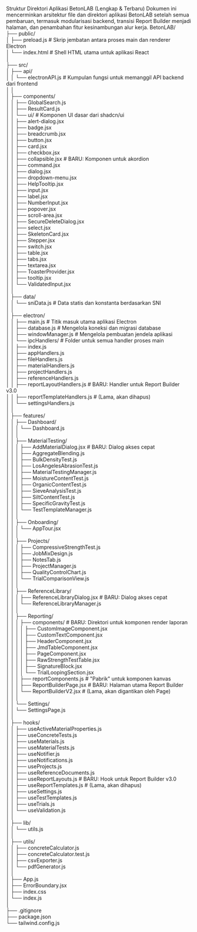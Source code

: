Struktur Direktori Aplikasi BetonLAB (Lengkap & Terbaru)
Dokumen ini mencerminkan arsitektur file dan direktori aplikasi BetonLAB setelah semua pembaruan, termasuk modularisasi backend, transisi Report Builder menjadi halaman, dan penambahan fitur kesinambungan alur kerja.
BetonLAB/  
├── public/  
│   ├── preload.js                  # Skrip jembatan antara proses main dan renderer Electron  
│   └── index.html                  # Shell HTML utama untuk aplikasi React  
│  
├── src/  
│   ├── api/  
│   │   └── electronAPI.js            # Kumpulan fungsi untuk memanggil API backend dari frontend  
│   │  
│   ├── components/  
│   │   ├── GlobalSearch.js  
│   │   ├── ResultCard.js  
│   │   └── ui/                       # Komponen UI dasar dari shadcn/ui  
│   │       ├── alert-dialog.jsx  
│   │       ├── badge.jsx  
│   │       ├── breadcrumb.jsx  
│   │       ├── button.jsx  
│   │       ├── card.jsx  
│   │       ├── checkbox.jsx  
│   │       ├── collapsible.jsx       # BARU: Komponen untuk akordion  
│   │       ├── command.jsx  
│   │       ├── dialog.jsx  
│   │       ├── dropdown-menu.jsx  
│   │       ├── HelpTooltip.jsx  
│   │       ├── input.jsx  
│   │       ├── label.jsx  
│   │       ├── NumberInput.jsx  
│   │       ├── popover.jsx  
│   │       ├── scroll-area.jsx  
│   │       ├── SecureDeleteDialog.jsx  
│   │       ├── select.jsx  
│   │       ├── SkeletonCard.jsx  
│   │       ├── Stepper.jsx  
│   │       ├── switch.jsx  
│   │       ├── table.jsx  
│   │       ├── tabs.jsx  
│   │       ├── textarea.jsx  
│   │       ├── ToasterProvider.jsx  
│   │       ├── tooltip.jsx  
│   │       └── ValidatedInput.jsx  
│   │  
│   ├── data/  
│   │   └── sniData.js                  # Data statis dan konstanta berdasarkan SNI  
│   │  
│   ├── electron/  
│   │   ├── main.js                     # Titik masuk utama aplikasi Electron  
│   │   ├── database.js                 # Mengelola koneksi dan migrasi database  
│   │   ├── windowManager.js            # Mengelola pembuatan jendela aplikasi  
│   │   └── ipcHandlers/                # Folder untuk semua handler proses main  
│   │       ├── index.js  
│   │       ├── appHandlers.js  
│   │       ├── fileHandlers.js  
│   │       ├── materialHandlers.js  
│   │       ├── projectHandlers.js  
│   │       ├── referenceHandlers.js  
│   │       ├── reportLayoutHandlers.js # BARU: Handler untuk Report Builder v3.0  
│   │       ├── reportTemplateHandlers.js # (Lama, akan dihapus)  
│   │       └── settingsHandlers.js  
│   │  
│   ├── features/  
│   │   ├── Dashboard/  
│   │   │   └── Dashboard.js  
│   │   │  
│   │   ├── MaterialTesting/  
│   │   │   ├── AddMaterialDialog.jsx   # BARU: Dialog akses cepat  
│   │   │   ├── AggregateBlending.js  
│   │   │   ├── BulkDensityTest.js  
│   │   │   ├── LosAngelesAbrasionTest.js  
│   │   │   ├── MaterialTestingManager.js  
│   │   │   ├── MoistureContentTest.js  
│   │   │   ├── OrganicContentTest.js  
│   │   │   ├── SieveAnalysisTest.js  
│   │   │   ├── SiltContentTest.js  
│   │   │   ├── SpecificGravityTest.js  
│   │   │   └── TestTemplateManager.js  
│   │   │  
│   │   ├── Onboarding/  
│   │   │   └── AppTour.jsx  
│   │   │  
│   │   ├── Projects/  
│   │   │   ├── CompressiveStrengthTest.js  
│   │   │   ├── JobMixDesign.js  
│   │   │   ├── NotesTab.js  
│   │   │   ├── ProjectManager.js  
│   │   │   ├── QualityControlChart.js  
│   │   │   └── TrialComparisonView.js  
│   │   │  
│   │   ├── ReferenceLibrary/  
│   │   │   ├── ReferenceLibraryDialog.jsx # BARU: Dialog akses cepat  
│   │   │   └── ReferenceLibraryManager.js  
│   │   │  
│   │   ├── Reporting/  
│   │   │   ├── components/             # BARU: Direktori untuk komponen render laporan  
│   │   │   │   ├── CustomImageComponent.jsx  
│   │   │   │   ├── CustomTextComponent.jsx  
│   │   │   │   ├── HeaderComponent.jsx  
│   │   │   │   ├── JmdTableComponent.jsx  
│   │   │   │   ├── PageComponent.jsx  
│   │   │   │   ├── RawStrengthTestTable.jsx  
│   │   │   │   ├── SignatureBlock.jsx  
│   │   │   │   └── TrialLoopingSection.jsx  
│   │   │   ├── reportComponents.js     # "Pabrik" untuk komponen kanvas  
│   │   │   ├── ReportBuilderPage.jsx   # BARU: Halaman utama Report Builder  
│   │   │   └── ReportBuilderV2.jsx       # (Lama, akan digantikan oleh Page)  
│   │   │  
│   │   └── Settings/  
│   │       └── SettingsPage.js  
│   │  
│   ├── hooks/  
│   │   ├── useActiveMaterialProperties.js  
│   │   ├── useConcreteTests.js  
│   │   ├── useMaterials.js  
│   │   ├── useMaterialTests.js  
│   │   ├── useNotifier.js  
│   │   ├── useNotifications.js  
│   │   ├── useProjects.js  
│   │   ├── useReferenceDocuments.js  
│   │   ├── useReportLayouts.js         # BARU: Hook untuk Report Builder v3.0  
│   │   ├── useReportTemplates.js     # (Lama, akan dihapus)  
│   │   ├── useSettings.js  
│   │   ├── useTestTemplates.js  
│   │   ├── useTrials.js  
│   │   └── useValidation.js  
│   │  
│   ├── lib/  
│   │   └── utils.js  
│   │  
│   ├── utils/  
│   │   ├── concreteCalculator.js  
│   │   ├── concreteCalculator.test.js  
│   │   ├── csvExporter.js  
│   │   └── pdfGenerator.js  
│   │  
│   ├── App.js  
│   ├── ErrorBoundary.jsx  
│   ├── index.css  
│   └── index.js  
│  
├── .gitignore  
├── package.json  
└── tailwind.config.js